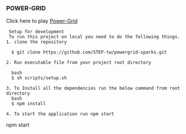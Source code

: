 ### POWER-GRID

Click here to play 
[Power-Grid](https://powergrid-sparks.herokuapp.com/)


```
 Setup for development 
 To run this project on local you need to do the following things.
1. clone the repository
  
  $ git clone https://github.com/STEP-tw/powergrid-sparks.git
  
2. Run executable file from your project root directory

  bash
  $ sh scripts/setup.sh
  
3. To Install all the dependencies run the below command from root directory
  bash
  $ npm install
  
4. To start the application run npm start
  ```
  npm start
  ```
